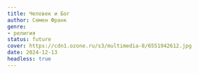 ```yaml
---
title: Человек и Бог
author: Семен Франк
genre:
- религия
status: future
cover: https://cdn1.ozone.ru/s3/multimedia-8/6551942612.jpg
date: 2024-12-13
headless: true
---
```


